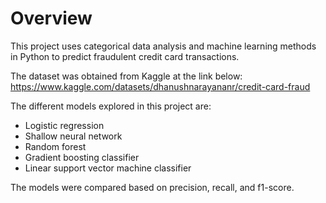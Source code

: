 # Overview
This project uses categorical data analysis and machine learning methods in Python to predict fraudulent credit card transactions. 

The dataset was obtained from Kaggle at the link below:
https://www.kaggle.com/datasets/dhanushnarayananr/credit-card-fraud

The different models explored in this project are:
- Logistic regression
- Shallow neural network
- Random forest
- Gradient boosting classifier
- Linear support vector machine classifier

The models were compared based on precision, recall, and f1-score.
